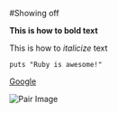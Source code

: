 #Showing off

**This is how to bold text**

This is how to *italicize* text

```
puts "Ruby is awesome!"
```

[Google](www.google.com)

![Pair Image](pair-image.png)